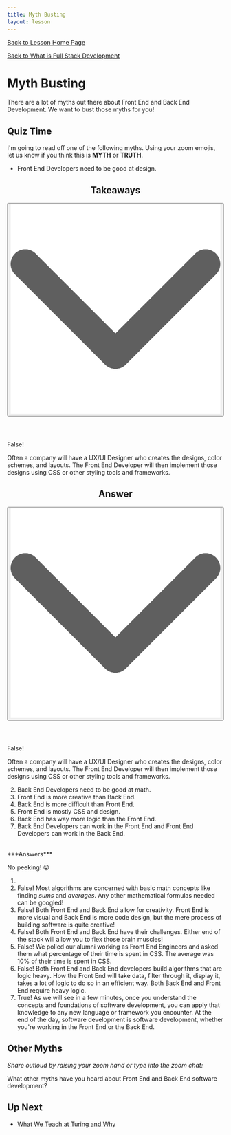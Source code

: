 ```yaml
---
title: Myth Busting
layout: lesson
---
```


<a href="../">Back to Lesson Home Page</a>

[Back to What is Full Stack Development](../what-is-fs)

# Myth Busting

There are a lot of myths out there about Front End and Back End Development.
We want to bust those myths for you!

## Quiz Time

I'm going to read off one of the following myths. 
Using your zoom emojis, let us know if you think this is **MYTH** or **TRUTH**.

* Front End Developers need to be good at design.
  
<div class="expander expander-lesson">
  <header>
    <h2 class="spicy-click">Takeaways</h2>
    <div>
      <button class="expander-btn">
        <img src="../../assets/icons/arrow.svg" alt="expander arrow icon" />
      </button>
    </div>
  </header>

  <div class="hide">
    <p>False!</p>
    <p>Often a company will have a UX/UI Designer who creates the designs, color schemes, and layouts. The Front End Developer will then 
    implement those designs using CSS or other styling tools and frameworks.</p>
  </div>
</div>

<div class="expander expander-lesson">
  <header>
    <h2 class="spicy-click">Answer</h2>
    <div>
      <button class="expander-btn">
        <img src="../../assets/icons/arrow.svg" alt="expander arrow icon" />
      </button>
    </div>
  </header>

  <div class="hide">
    <p>False!</p>
    <p>Often a company will have a UX/UI Designer who creates the designs, color schemes, and layouts. The Front End Developer will then 
    implement those designs using CSS or other styling tools and frameworks.</p>
  </div>
</div>




2. Back End Developers need to be good at math.
3. Front End is more creative than Back End.
4. Back End is more difficult than Front End.
5. Front End is mostly CSS and design.
6. Back End has way more logic than the Front End.
7. Back End Developers can work in the Front End and Front End Developers can work in the Back End.

<br/>
***Answers***

No peeking! 😜

1. 
2. False!
    Most algorithms are concerned with basic math concepts like finding *sums* and *averages*. Any other mathematical formulas needed can be googled!
3. False!
   Both Front End and Back End allow for creativity. Front End is more visual and Back End is more code design, but the mere process of building software is quite creative!
4. False!
    Both Front End and Back End have their challenges. Either end of the stack will allow you to flex those brain muscles!
5. False!
    We polled our alumni working as Front End Engineers and asked them what percentage of their time is spent in CSS. The average was 10% 
    of their time is spent in CSS.
6. False!
   Both Front End and Back End developers build algorithms that are logic heavy. How the Front End will take data, filter through it, 
   display it, takes a lot of logic to do so in an efficient way. Both Back End and Front End require heavy logic.
7. True!
    As we will see in a few minutes, once you understand the concepts and foundations of software development, you can apply that knowledge to any new language or framework you encounter. At the end of the day, software development is software development, whether you're working in the Front End or the Back End.

## Other Myths

*Share outloud by raising your zoom hand or type into the zoom chat:*

What other myths have you heard about Front End and Back End software development? 

## Up Next
- [What We Teach at Turing and Why](../why-be-fe)
